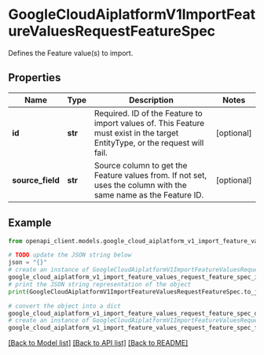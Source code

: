 # GoogleCloudAiplatformV1ImportFeatureValuesRequestFeatureSpec

Defines the Feature value(s) to import.

## Properties

Name | Type | Description | Notes
------------ | ------------- | ------------- | -------------
**id** | **str** | Required. ID of the Feature to import values of. This Feature must exist in the target EntityType, or the request will fail. | [optional] 
**source_field** | **str** | Source column to get the Feature values from. If not set, uses the column with the same name as the Feature ID. | [optional] 

## Example

```python
from openapi_client.models.google_cloud_aiplatform_v1_import_feature_values_request_feature_spec import GoogleCloudAiplatformV1ImportFeatureValuesRequestFeatureSpec

# TODO update the JSON string below
json = "{}"
# create an instance of GoogleCloudAiplatformV1ImportFeatureValuesRequestFeatureSpec from a JSON string
google_cloud_aiplatform_v1_import_feature_values_request_feature_spec_instance = GoogleCloudAiplatformV1ImportFeatureValuesRequestFeatureSpec.from_json(json)
# print the JSON string representation of the object
print(GoogleCloudAiplatformV1ImportFeatureValuesRequestFeatureSpec.to_json())

# convert the object into a dict
google_cloud_aiplatform_v1_import_feature_values_request_feature_spec_dict = google_cloud_aiplatform_v1_import_feature_values_request_feature_spec_instance.to_dict()
# create an instance of GoogleCloudAiplatformV1ImportFeatureValuesRequestFeatureSpec from a dict
google_cloud_aiplatform_v1_import_feature_values_request_feature_spec_from_dict = GoogleCloudAiplatformV1ImportFeatureValuesRequestFeatureSpec.from_dict(google_cloud_aiplatform_v1_import_feature_values_request_feature_spec_dict)
```
[[Back to Model list]](../README.md#documentation-for-models) [[Back to API list]](../README.md#documentation-for-api-endpoints) [[Back to README]](../README.md)


